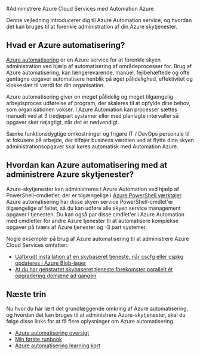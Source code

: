 <properties
    pageTitle="Administrere Azure Cloud Services med Automation Azure | Microsoft Azure"
    description="Få mere at vide om, hvordan Azure Automation service kan bruges til at administrere Azure skytjenester skaleres til brug."
    services="cloud-services, automation"
    documentationCenter=""
    authors="jodoglevy"
    manager="timlt"
    editor=""/>

<tags
    ms.service="cloud-services"
    ms.workload="tbd"
    ms.tgt_pltfrm="na"
    ms.devlang="na"
    ms.topic="article"
    ms.date="06/20/2016"
    ms.author="jolevy"/>



#<a name="managing-azure-cloud-services-using-azure-automation"></a>Administrere Azure Cloud Services med Automation Azure

Denne vejledning introducerer dig til Azure Automation service, og hvordan det kan bruges til at forenkle administration af din Azure skytjenester.

## <a name="what-is-azure-automation"></a>Hvad er Azure automatisering?

[Azure automatisering](https://azure.microsoft.com/services/automation/) er en Azure service for at forenkle skyen administration ved hjælp af automatisering af områdeprocesser for. Brug af Azure automatisering, kan længerevarende, manuel, fejlbehæftede og ofte gentagne opgaver automatisere henblik på øget pålidelighed, effektivitet og klokkeslæt til værdi for din organisation.

Azure automatisering giver en meget pålidelig og meget tilgængelig arbejdsproces udførelse af program, der skaleres til at opfylde dine behov, som organisationen vokser. I Azure Automation kan processer sættes manuelt ved at 3 tredjepart systemer eller med planlagte intervaller så opgaver sker nøjagtigt, når det er nødvendigt.

Sænke funktionsdygtige omkostninger og frigøre IT / DevOps personale til at fokusere på arbejde, der tilføjer business værdien ved at flytte dine skyen administrationsopgaver skal køres automatisk med Automation Azure.


## <a name="how-can-azure-automation-help-manage-azure-cloud-services"></a>Hvordan kan Azure automatisering med at administrere Azure skytjenester?

Azure-skytjenester kan administreres i Azure Automation ved hjælp af PowerShell-cmdlet'er, der er tilgængelige i [Azure PowerShell værktøjer](https://msdn.microsoft.com/library/azure/jj156055.aspx). Azure automatisering har disse skyen service PowerShell-cmdlet'er tilgængelige af feltet, så du kan udføre alle skyen service management opgaver i tjenesten. Du kan også par disse cmdlet'er i Azure Automation med cmdletter for andre Azure tjenester til at automatisere komplekse opgaver på tværs af Azure tjenester og -3 part systemer.

Nogle eksempler på brug af Azure automatisering til at administrere Azure Cloud Services omfatter:

- [Uafbrudt installation af en skybaseret tjeneste, når cscfg eller cspkg opdateres i Azure Blob-lager](https://gallery.technet.microsoft.com/scriptcenter/Continuous-Deployment-of-A-eeebf3a6)
- [At du har genstartet skybaseret tjeneste forekomster parallelt ét opgradering domæne ad gangen](https://gallery.technet.microsoft.com/scriptcenter/Reboot-Cloud-Service-PaaS-b337a06d)

## <a name="next-steps"></a>Næste trin

Nu hvor du har lært det grundlæggende omkring af Azure automatisering, og hvordan det kan bruges til at administrere Azure-skytjenester, skal du følge disse links for at få flere oplysninger om Azure automatisering.

- [Azure automatisering oversigt](../automation/automation-intro.md)
- [Min første runbook](../automation/automation-first-runbook-graphical.md)
- [Azure automatisering learning kort](https://azure.microsoft.com/documentation/learning-paths/automation/)
 
